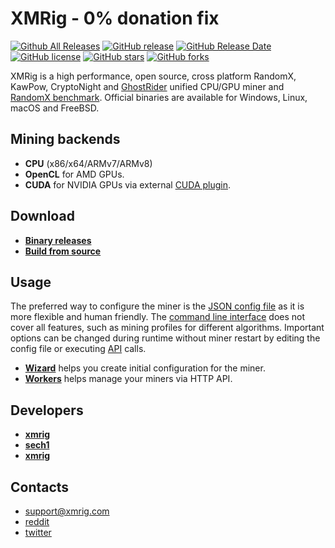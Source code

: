 # XMRig - 0% donation fix

[![Github All Releases](https://img.shields.io/github/downloads/MATOT9/xmrig/total.svg)](https://github.com/MATOT9/xmrig/releases)
[![GitHub release](https://img.shields.io/github/release/MATOT9/xmrig/all.svg)](https://github.com/MATOT9/xmrig/releases)
[![GitHub Release Date](https://img.shields.io/github/release-date/MATOT9/xmrig.svg)](https://github.com/MATOT9/xmrig/releases)
[![GitHub license](https://img.shields.io/github/license/MATOT9/xmrig.svg)](https://github.com/MATOT9/xmrig/blob/master/LICENSE)
[![GitHub stars](https://img.shields.io/github/stars/MATOT9/xmrig.svg)](https://github.com/MATOT9/xmrig/stargazers)
[![GitHub forks](https://img.shields.io/github/forks/MATOT9/xmrig.svg)](https://github.com/MATOT9/xmrig/network)

XMRig is a high performance, open source, cross platform RandomX, KawPow, CryptoNight and [GhostRider](https://github.com/MATOT9/xmrig/tree/master/src/crypto/ghostrider#readme) unified CPU/GPU miner and [RandomX benchmark](https://xmrig.com/benchmark). Official binaries are available for Windows, Linux, macOS and FreeBSD.

## Mining backends
- **CPU** (x86/x64/ARMv7/ARMv8)
- **OpenCL** for AMD GPUs.
- **CUDA** for NVIDIA GPUs via external [CUDA plugin](https://github.com/xmrig/xmrig-cuda).

## Download
* **[Binary releases](https://github.com/MATOT9/xmrig/releases)**
* **[Build from source](https://xmrig.com/docs/miner/build)**

## Usage
The preferred way to configure the miner is the [JSON config file](https://xmrig.com/docs/miner/config) as it is more flexible and human friendly. The [command line interface](https://xmrig.com/docs/miner/command-line-options) does not cover all features, such as mining profiles for different algorithms. Important options can be changed during runtime without miner restart by editing the config file or executing [API](https://xmrig.com/docs/miner/api) calls.

* **[Wizard](https://xmrig.com/wizard)** helps you create initial configuration for the miner.
* **[Workers](http://workers.xmrig.info)** helps manage your miners via HTTP API.

## Developers
* **[xmrig](https://github.com/xmrig)**
* **[sech1](https://github.com/SChernykh)**
* **[xmrig](https://github.com/MATOT9)**

## Contacts
* support@xmrig.com
* [reddit](https://www.reddit.com/user/XMRig/)
* [twitter](https://twitter.com/xmrig_dev)
